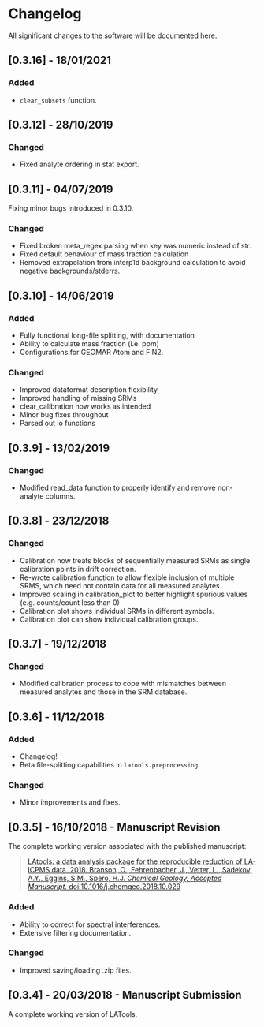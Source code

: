 # Changelog
All significant changes to the software will be documented here.

## [0.3.16] - 18/01/2021

### Added
 - `clear_subsets` function.

## [0.3.12] - 28/10/2019

### Changed
 - Fixed analyte ordering in stat export.

## [0.3.11] - 04/07/2019
Fixing minor bugs introduced in 0.3.10.

### Changed
 - Fixed broken meta_regex parsing when key was numeric instead of str.
 - Fixed default behaviour of mass fraction calculation
 - Removed extrapolation from interp1d background calculation to avoid negative backgrounds/stderrs.

## [0.3.10] - 14/06/2019

### Added
- Fully functional long-file splitting, with documentation
- Ability to calculate mass fraction (i.e. ppm)
- Configurations for GEOMAR Atom and FIN2.

### Changed
- Improved dataformat description flexibility
- Improved handling of missing SRMs
- clear_calibration now works as intended
- Minor bug fixes throughout
- Parsed out io functions

## [0.3.9] - 13/02/2019

### Changed
- Modified read_data function to properly identify and remove non-analyte columns.

## [0.3.8] - 23/12/2018

### Changed
- Calibration now treats blocks of sequentially measured SRMs as single calibration points in drift correction.
- Re-wrote calibration function to allow flexible inclusion of multiple SRMS, which need not contain data for all measured analytes.
- Improved scaling in calibration_plot to better highlight spurious values (e.g. counts/count less than 0)
- Calibration plot shows individual SRMs in different symbols.
- Calibration plot can show individual calibration groups.

## [0.3.7] - 19/12/2018

### Changed
- Modified calibration process to cope with mismatches between measured analytes and those in the SRM database. 

## [0.3.6] - 11/12/2018

### Added
- Changelog!
- Beta file-splitting capabilities in `latools.preprocessing`.

### Changed
- Minor improvements and fixes.

## [0.3.5] - 16/10/2018 - Manuscript Revision
The complete working version associated with the published manuscript:

>[LAtools: a data analysis package for the reproducible reduction of LA-ICPMS data. 2018. Branson, O., Fehrenbacher, J., Vetter, L., Sadekov, A.Y., Eggins, S.M., Spero, H.J. *Chemical Geology, Accepted Manuscript.* doi:10.1016/j.chemgeo.2018.10.029](https://doi.org/10.1016/j.chemgeo.2018.10.029)

### Added
- Ability to correct for spectral interferences.
- Extensive filtering documentation.

### Changed
- Improved saving/loading .zip files.

## [0.3.4] - 20/03/2018 - Manuscript Submission
A complete working version of LATools.